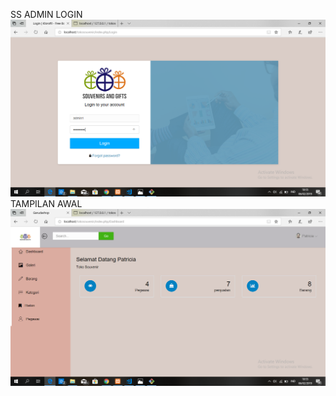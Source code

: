 SS ADMIN
LOGIN
![alt text](https://github.com/PatriciaDianPaska/tokosouvenir/blob/master/SS%20ADMIN/1.png)
TAMPILAN AWAL
![alt text](https://github.com/PatriciaDianPaska/tokosouvenir/blob/master/SS%20ADMIN/2.png)
